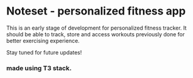 # Noteset - personalized fitness app

This is an early stage of development for personalized fitness tracker.
It should be able to track, store and access workouts previously done for better exercising experience.

Stay tuned for future updates!

### made using T3 stack.
